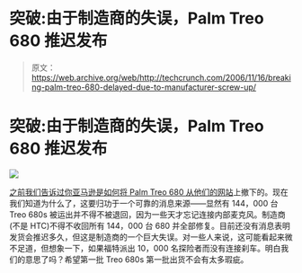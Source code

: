# 突破:由于制造商的失误，Palm Treo 680 推迟发布

> 原文：<https://web.archive.org/web/http://techcrunch.com/2006/11/16/breaking-palm-treo-680-delayed-due-to-manufacturer-screw-up/>

# 突破:由于制造商的失误，Palm Treo 680 推迟发布

![](img/ccd4ecd6fd023f42dc99a9e0b3fe0fbd.png)

[之前我们告诉过你亚马逊是如何将 Palm Treo 680 从他们的网站](https://web.archive.org/web/20200708175854/http://crunchgear.com/2006/11/15/unlocked-treo-680-surfaces-on-amazon-disappears/)上撤下的。现在我们知道为什么了，这要归功于一个可靠的消息来源——显然有 144，000 台 Treo 680s 被运出并不得不被退回，因为一些天才忘记连接内部麦克风。制造商(不是 HTC)不得不收回所有 144，000 台 680 并全部修复。目前还没有消息表明发货会推迟多久，但这是制造商的一个巨大失误。对一些人来说，这可能看起来微不足道，但想象一下，如果福特派出 10，000 名探险者而没有连接刹车。明白我们的意思了吗？希望第一批 Treo 680s 第一批出货不会有太多瑕疵。